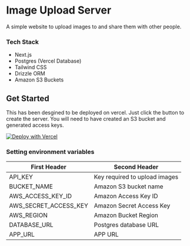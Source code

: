 # Image Upload Server
A simple website to upload images to and share them with other people. 


### Tech Stack
- Next.js
- Postgres (Vercel Database)
- Tailwind CSS
- Drizzle ORM
- Amazon S3 Buckets


## Get Started

This has been desgined to be deployed on vercel. Just click the button to create the server. You will need to have created an S3 bucket and generated access keys.


[![Deploy with Vercel](https://vercel.com/button)](https://vercel.com/new/clone?repository-url=https%3A%2F%2Fgithub.com%2Fmember87%2Fimage-upload-server)

### Setting environment variables


| First Header  | Second Header |
| ------------- | ------------- |
| API_KEY  | Key required to upload images |
| BUCKET_NAME  | Amazon S3 bucket name  |
| AWS_ACCESS_KEY_ID  | Amazon Access Key ID  |
| AWS_SECRET_ACCESS_KEY  | Amazon Secret Access Key  |
| AWS_REGION  | Amazon Bucket Region  |
| DATABASE_URL  | Postgres database URL  |
| APP_URL  | APP URL  |




